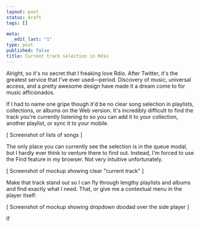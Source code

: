 ```yaml
--- 
layout: post
status: draft
tags: []

meta: 
  _edit_last: "1"
type: post
published: false
title: Current track selection in Rdio
---
```

<p>Alright, so it's no secret that I freaking love Rdio. After Twitter, it's the greatest service that I've ever used—period. Discovery of music, universal access, and a pretty awesome design have made it a dream come to for music afficionados.</p>

<p>If I had to name one gripe though it'd be no clear song selection in playlists, collections, or albums on the Web version. It's incredibly difficult to find the track you're currently listening to so you can add it to your collection, another playlist, or sync it to your mobile.</p>

<p>[ Screenshot of lists of songs ]</p>

<p>The only place you can currently see the selection is in the queue modal, but I hardly ever think to venture there to find out. Instead, I'm forced to use the Find feature in my browser. Not very intuitive unfortunately.</p>

<p>[ Screenshot of mockup showing clear "current track" ]</p>

<p>Make that track stand out so I can fly through lengthy playlists and albums and find exactly what I need. That, or give me a contextual menu in the player itself:</p>

<p>[ Screenshot of mockup showing dropdown doodad over the side player ]</p>

If 
